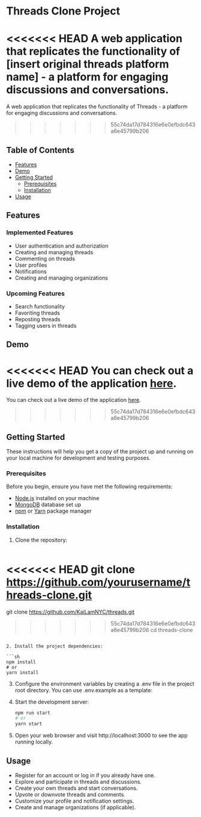 # Threads Clone Project

<<<<<<< HEAD
A web application that replicates the functionality of [insert original threads platform name] - a platform for engaging discussions and conversations.
=======
A web application that replicates the functionality of Threads - a platform for engaging discussions and conversations.
>>>>>>> 55c74da17d784316e6e0efbdc643a6e45799b206

## Table of Contents

- [Features](#features)
- [Demo](#demo)
- [Getting Started](#getting-started)
  - [Prerequisites](#prerequisites)
  - [Installation](#installation)
- [Usage](#usage)

## Features

### Implemented Features

- User authentication and authorization
- Creating and managing threads
- Commenting on threads
- User profiles
- Notifications
- Creating and managing organizations

### Upcoming Features

- Search functionality
- Favoriting threads
- Reposting threads
- Tagging users in threads

## Demo

<<<<<<< HEAD
You can check out a live demo of the application [here](insert-demo-link).
=======
You can check out a live demo of the application [here](https://threads-donx35sd6-kailamnyc.vercel.app/).
>>>>>>> 55c74da17d784316e6e0efbdc643a6e45799b206

## Getting Started

These instructions will help you get a copy of the project up and running on your local machine for development and testing purposes.

### Prerequisites

Before you begin, ensure you have met the following requirements:

- [Node.js](https://nodejs.org/) installed on your machine
- [MongoDB](https://www.mongodb.com/) database set up
- [npm](https://www.npmjs.com/) or [Yarn](https://yarnpkg.com/) package manager

### Installation

1. Clone the repository:

   ```sh
<<<<<<< HEAD
   git clone https://github.com/yourusername/threads-clone.git
=======
   git clone https://github.com/KaiLamNYC/threads.git
>>>>>>> 55c74da17d784316e6e0efbdc643a6e45799b206
   cd threads-clone
   ```

2. Install the project dependencies:

   ```sh
   npm install
   # or
   yarn install
   ```

3. Configure the environment variables by creating a .env file in the project root directory. You can use .env.example as a template:

4. Start the development server:

   ```sh
   npm run start
   # or
   yarn start
   ```

5. Open your web browser and visit http://localhost:3000 to see the app running locally.

## Usage

- Register for an account or log in if you already have one.
- Explore and participate in threads and discussions.
- Create your own threads and start conversations.
- Upvote or downvote threads and comments.
- Customize your profile and notification settings.
- Create and manage organizations (if applicable).
